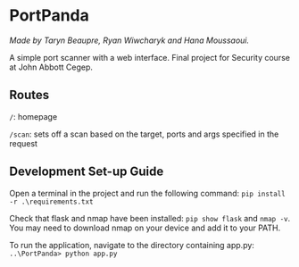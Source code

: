 # PortPanda

_Made by Taryn Beaupre, Ryan Wiwcharyk and Hana Moussaoui._

A simple port scanner with a web interface. Final project for Security course at John Abbott Cegep.


## Routes

```/```: homepage

```/scan```: sets off a scan based on the target, ports and args specified in the request


## Development Set-up Guide

Open a terminal in the project and run the following command:
```pip install -r .\requirements.txt```

Check that flask and nmap have been installed: 
```pip show flask``` and ```nmap -v```.
You may need to download nmap on your device and add it to your PATH.

To run the application, navigate to the directory containing app.py: 
```..\PortPanda> python app.py```
